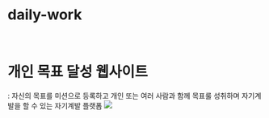 # daily-work
<br>
<h1>개인 목표 달성 웹사이트</h1>
: 자신의 목표를 미션으로 등록하고 개인 또는 여러 사람과 함께 목표룰 성취하며 자기계발을 할 수 있는 자기계발 플랫폼 
<img src="https://img.shields.io/badge/개발목적-3DDC84?style=flat-square"/>
